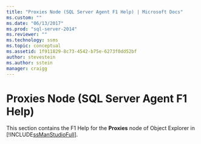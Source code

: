 ```yaml
---
title: "Proxies Node (SQL Server Agent F1 Help) | Microsoft Docs"
ms.custom: ""
ms.date: "06/13/2017"
ms.prod: "sql-server-2014"
ms.reviewer: ""
ms.technology: ssms
ms.topic: conceptual
ms.assetid: 1f911829-8c73-4542-b75e-6273f0dd52bf
author: stevestein
ms.author: sstein
manager: craigg
---
```

# Proxies Node (SQL Server Agent F1 Help)
  This section contains the F1 Help for the **Proxies** node of Object Explorer in [!INCLUDE[ssManStudioFull](../../includes/ssmanstudiofull-md.md)].  
  
  
